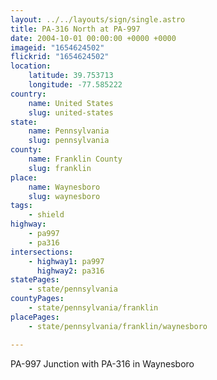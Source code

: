 ```yaml
---
layout: ../../layouts/sign/single.astro
title: PA-316 North at PA-997
date: 2004-10-01 00:00:00 +0000 +0000
imageid: "1654624502"
flickrid: "1654624502"
location:
    latitude: 39.753713
    longitude: -77.585222
country:
    name: United States
    slug: united-states
state:
    name: Pennsylvania
    slug: pennsylvania
county:
    name: Franklin County
    slug: franklin
place:
    name: Waynesboro
    slug: waynesboro
tags:
    - shield
highway:
    - pa997
    - pa316
intersections:
    - highway1: pa997
      highway2: pa316
statePages:
    - state/pennsylvania
countyPages:
    - state/pennsylvania/franklin
placePages:
    - state/pennsylvania/franklin/waynesboro

---
```

PA-997 Junction with PA-316 in Waynesboro 